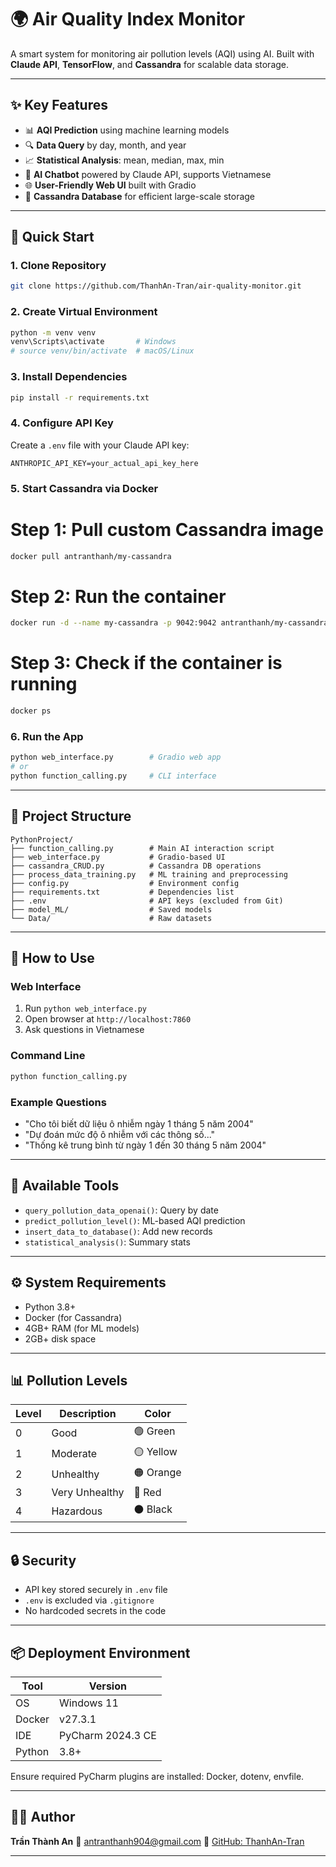 # 🌍 Air Quality Index Monitor

A smart system for monitoring air pollution levels (AQI) using AI. Built with **Claude API**, **TensorFlow**, and **Cassandra** for scalable data storage.

---

## ✨ Key Features

* 📊 **AQI Prediction** using machine learning models
* 🔍 **Data Query** by day, month, and year
* 📈 **Statistical Analysis**: mean, median, max, min
* 💬 **AI Chatbot** powered by Claude API, supports Vietnamese
* 🌐 **User-Friendly Web UI** built with Gradio
* 💾 **Cassandra Database** for efficient large-scale storage

---

## 🚀 Quick Start

### 1. Clone Repository

```bash
git clone https://github.com/ThanhAn-Tran/air-quality-monitor.git
```

### 2. Create Virtual Environment

```bash
python -m venv venv
venv\Scripts\activate       # Windows
# source venv/bin/activate  # macOS/Linux
```

### 3. Install Dependencies

```bash
pip install -r requirements.txt
```

### 4. Configure API Key

Create a `.env` file with your Claude API key:

```env
ANTHROPIC_API_KEY=your_actual_api_key_here
```

### 5. Start Cassandra via Docker

# Step 1: Pull custom Cassandra image
```bash
docker pull antranthanh/my-cassandra
```

# Step 2: Run the container
```bash
docker run -d --name my-cassandra -p 9042:9042 antranthanh/my-cassandra
```

# Step 3: Check if the container is running
```bash
docker ps
```

### 6. Run the App

```bash
python web_interface.py        # Gradio web app
# or
python function_calling.py     # CLI interface
```

---

## 📁 Project Structure

```
PythonProject/
├── function_calling.py        # Main AI interaction script
├── web_interface.py           # Gradio-based UI
├── cassandra_CRUD.py          # Cassandra DB operations
├── process_data_training.py   # ML training and preprocessing
├── config.py                  # Environment config
├── requirements.txt           # Dependencies list
├── .env                       # API keys (excluded from Git)
├── model_ML/                  # Saved models
└── Data/                      # Raw datasets
```

---

## 🎯 How to Use

### Web Interface

1. Run `python web_interface.py`
2. Open browser at `http://localhost:7860`
3. Ask questions in Vietnamese

### Command Line

```bash
python function_calling.py
```

### Example Questions

* "Cho tôi biết dữ liệu ô nhiễm ngày 1 tháng 5 năm 2004"
* "Dự đoán mức độ ô nhiễm với các thông số..."
* "Thống kê trung bình từ ngày 1 đến 30 tháng 5 năm 2004"

---

## 🧰 Available Tools

* `query_pollution_data_openai()`: Query by date
* `predict_pollution_level()`: ML-based AQI prediction
* `insert_data_to_database()`: Add new records
* `statistical_analysis()`: Summary stats

---

## ⚙️ System Requirements

* Python 3.8+
* Docker (for Cassandra)
* 4GB+ RAM (for ML models)
* 2GB+ disk space

---

## 📊 Pollution Levels

| Level | Description    | Color     |
| ----- | -------------- | --------- |
| 0     | Good           | 🟢 Green  |
| 1     | Moderate       | 🟡 Yellow |
| 2     | Unhealthy      | 🟠 Orange |
| 3     | Very Unhealthy | 🔴 Red    |
| 4     | Hazardous      | ⚫ Black   |

---

## 🔒 Security

* API key stored securely in `.env` file
* `.env` is excluded via `.gitignore`
* No hardcoded secrets in the code

---

## 📦 Deployment Environment

| Tool   | Version           |
| ------ | ----------------- |
| OS     | Windows 11        |
| Docker | v27.3.1           |
| IDE    | PyCharm 2024.3 CE |
| Python | 3.8+              |

Ensure required PyCharm plugins are installed: Docker, dotenv, envfile.

---

## 🧑‍💻 Author

**Trần Thành An**
📧 [antranthanh904@gmail.com](mailto:antranthanh904@gmail.com)
🔗 [GitHub: ThanhAn-Tran](https://github.com/ThanhAn-Tran)

---

